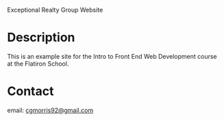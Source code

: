 Exceptional Realty Group Website


# Description

This is an example site for the Intro to Front End Web Development course at the Flatiron School.

# Contact

email: cgmorris92@gmail.com